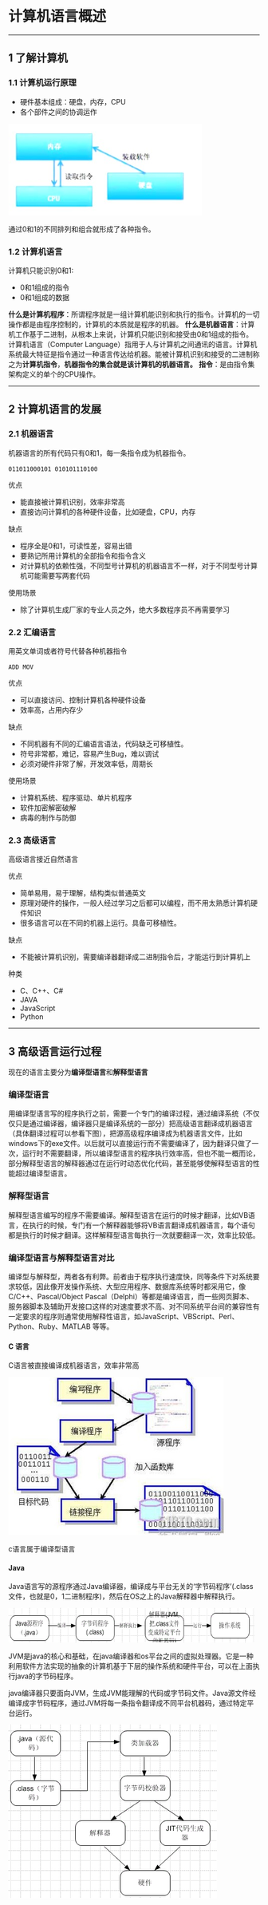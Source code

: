 # 计算机语言概述

---
## 1 了解计算机

### 1.1 计算机运行原理

- 硬件基本组成：硬盘，内存，CPU
- 各个部件之间的协调运作

![](index_files/001_1.jpg)


通过0和1的不同排列和组合就形成了各种指令。

### 1.2 计算机语言

计算机只能识别0和1:

- 0和1组成的指令
- 0和1组成的数据

**什么是计算机程序**：所谓程序就是一组计算机能识别和执行的指令。计算机的一切操作都是由程序控制的，计算机的本质就是程序的机器。
**什么是机器语言**：计算机工作基于二进制，从根本上来说，计算机只能识别和接受由0和1组成的指令。计算机语言（Computer Language）指用于人与计算机之间通讯的语言。计算机系统最大特征是指令通过一种语言传达给机器。能被计算机识别和接受的二进制称之为**计算机指令**，**机器指令的集合就是该计算机的机器语言。**
**指令**：是由指令集架构定义的单个的CPU操作。

------------
## 2 计算机语言的发展

### 2.1 机器语言

机器语言的所有代码只有0和1，每一条指令成为机器指令。

    011011000101 010101110100

优点

- 能直接被计算机识别，效率非常高
- 直接访问计算机的各种硬件设备，比如硬盘，CPU，内存

缺点

- 程序全是0和1，可读性差，容易出错
- 要熟记所用计算机的全部指令和指令含义
- 对计算机的依赖性强，不同型号计算机的机器语言不一样，对于不同型号计算机可能需要写两套代码

使用场景

- 除了计算机生成厂家的专业人员之外，绝大多数程序员不再需要学习


### 2.2 汇编语言

用英文单词或者符号代替各种机器指令

    ADD MOV

优点

- 可以直接访问、控制计算机各种硬件设备
- 效率高，占用内存少

缺点

- 不同机器有不同的汇编语言语法，代码缺乏可移植性。
- 符号非常都，难记，容易产生Bug，难以调试
- 必须对硬件非常了解，开发效率低，周期长

使用场景

- 计算机系统、程序驱动、单片机程序
- 软件加密解密破解
- 病毒的制作与防御


### 2.3 高级语言

高级语言接近自然语言

优点

- 简单易用，易于理解，结构类似普通英文
- 原理对硬件的操作，一般人经过学习之后都可以编程，而不用太熟悉计算机硬件知识
- 很多语言可以在不同的机器上运行。具备可移植性。

缺点

- 不能被计算机识别，需要编译器翻译成二进制指令后，才能运行到计算机上

种类

- C、C++、C#
- JAVA
- JavaScript
- Python


------------
## 3 高级语言运行过程

现在的语言主要分为**编译型语言**和**解释型语言**

### 编译型语言

用编译型语言写的程序执行之前，需要一个专门的编译过程，通过编译系统（不仅仅只是通过编译器，编译器只是编译系统的一部分）把高级语言翻译成机器语言（具体翻译过程可以参看下图），把源高级程序编译成为机器语言文件，比如windows下的exe文件。以后就可以直接运行而不需要编译了，因为翻译只做了一次，运行时不需要翻译，所以编译型语言的程序执行效率高，但也不能一概而论，部分解释型语言的解释器通过在运行时动态优化代码，甚至能够使解释型语言的性能超过编译型语言。

### 解释型语言

解释型语言编写的程序不需要编译。解释型语言在运行的时候才翻译，比如VB语言，在执行的时候，专门有一个解释器能够将VB语言翻译成机器语言，每个语句都是执行的时候才翻译。这样解释型语言每执行一次就要翻译一次，效率比较低。


### 编译型语言与解释型语言对比

编译型与解释型，两者各有利弊。前者由于程序执行速度快，同等条件下对系统要求较低，因此像开发操作系统、大型应用程序、数据库系统等时都采用它，像C/C++、Pascal/Object Pascal（Delphi）等都是编译语言，而一些网页脚本、服务器脚本及辅助开发接口这样的对速度要求不高、对不同系统平台间的兼容性有一定要求的程序则通常使用解释性语言，如JavaScript、VBScript、Perl、Python、Ruby、MATLAB 等等。


####  C 语言

C语言被直接编译成机器语言，效率非常高

![](index_files/1493607044563001_3.jpg)

c语言属于编译型语言

####  Java

Java语言写的源程序通过Java编译器，编译成与平台无关的‘字节码程序’(.class文件，也就是0，1二进制程序)，然后在OS之上的Java解释器中解释执行。

![](index_files/1493607063361001_4.png)

JVM是java的核心和基础，在java编译器和os平台之间的虚拟处理器。它是一种利用软件方法实现的抽象的计算机基于下层的操作系统和硬件平台，可以在上面执行java的字节码程序。

java编译器只要面向JVM，生成JVM能理解的代码或字节码文件。Java源文件经编译成字节码程序，通过JVM将每一条指令翻译成不同平台机器码，通过特定平台运行。

![](index_files/001_5.png)
